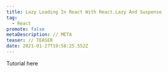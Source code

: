 ```yaml
---
title: Lazy Loading In React With React.Lazy And Suspense
tag:
  - React
promote: false
metaDescription: // META
teaser: // TEASER
date: 2021-01-27T19:58:25.552Z
---
```

Tutorial here
